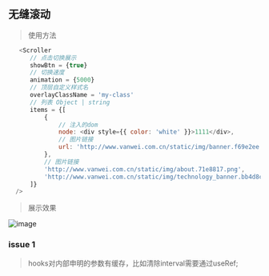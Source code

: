 ## 无缝滚动
> 使用方法
```javascript
   <Scroller 
      // 点击切换展示
      showBtn = {true}
      // 切换速度
      animation = {5000}
      // 顶层自定义样式名
      overlayClassName = 'my-class'
      // 列表 Object | string
      items = {[
          {
              // 注入的dom
              node: <div style={{ color: 'white' }}>1111</div>,
              // 图片链接
              url: 'http://www.vanwei.com.cn/static/img/banner.f69e2ee.png',
          },
          // 图片链接
          'http://www.vanwei.com.cn/static/img/about.71e8817.png',
          'http://www.vanwei.com.cn/static/img/technology_banner.bb4d8cf.png'
      ]}
  />
```
> 展示效果

![image](https://user-images.githubusercontent.com/18589379/117951367-aeff9480-b346-11eb-8067-193a0460bcfe.png)

### issue 1
> hooks对内部申明的参数有缓存，比如清除interval需要通过useRef;

